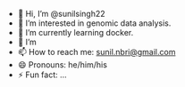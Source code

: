 - 👋 Hi, I’m @sunilsingh22
- 👀 I’m interested in genomic data analysis.
- 🌱 I’m currently learning docker.
- 💞️ I’m
- 📫 How to reach me: sunil.nbri@gmail.com
- 😄 Pronouns: he/him/his
- ⚡ Fun fact: ...

<!---
sunilsingh22/sunilsingh22 is a ✨ special ✨ repository because its `README.md` (this file) appears on your GitHub profile.
You can click the Preview link to take a look at your changes.
--->
